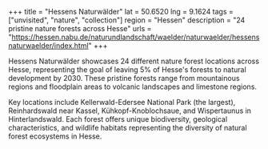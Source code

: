 +++
title = "Hessens Naturwälder"
lat = 50.6520
lng = 9.1624
tags = ["unvisited", "nature", "collection"]
region = "Hessen"
description = "24 pristine nature forests across Hesse"
urls = "https://hessen.nabu.de/naturundlandschaft/waelder/naturwaelder/hessensnaturwaelder/index.html"
+++

Hessens Naturwälder showcases 24 different nature forest locations across Hesse, representing the goal of leaving 5% of Hesse's forests to natural development by 2030. These pristine forests range from mountainous regions and floodplain areas to volcanic landscapes and limestone regions.

Key locations include Kellerwald-Edersee National Park (the largest), Reinhardswald near Kassel, Kühkopf-Knoblochsaue, and Wispertaunus in Hinterlandswald. Each forest offers unique biodiversity, geological characteristics, and wildlife habitats representing the diversity of natural forest ecosystems in Hesse.